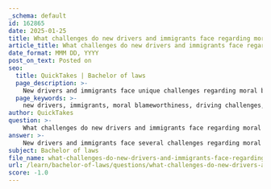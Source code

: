 ```yaml
---
_schema: default
id: 162865
date: 2025-01-25
title: What challenges do new drivers and immigrants face regarding moral blameworthiness in driving?
article_title: What challenges do new drivers and immigrants face regarding moral blameworthiness in driving?
date_format: MMM DD, YYYY
post_on_text: Posted on
seo:
  title: QuickTakes | Bachelor of laws
  page_description: >-
    New drivers and immigrants face unique challenges regarding moral blameworthiness in driving due to their lack of experience, cultural differences, language barriers, psychological pressure, societal expectations, and strict legal standards.
  page_keywords: >-
    new drivers, immigrants, moral blameworthiness, driving challenges, lack of experience, cultural differences, language barriers, psychological factors, societal expectations, legal implications
author: QuickTakes
question: >-
    What challenges do new drivers and immigrants face regarding moral blameworthiness in driving?
answer: >-
    New drivers and immigrants face several challenges regarding moral blameworthiness in driving, which can be understood through various lenses, including legal standards, cultural differences, and psychological factors.\n\n1. **Lack of Experience**: New drivers often lack the experience necessary to navigate complex driving situations. This inexperience can lead to mistakes that may be viewed as reckless or negligent. The moral blameworthiness attributed to these errors can be significant, especially if they result in accidents. Society tends to hold new drivers to the same standards as more experienced drivers, which can be unfair given their limited exposure to real-world driving scenarios.\n\n2. **Cultural Differences**: Immigrants may come from countries with different driving norms and regulations. This can lead to misunderstandings of local traffic laws and standards of care. For instance, what is considered a minor infraction in one country may be viewed as reckless behavior in another. This cultural gap can result in immigrants being unfairly blamed for accidents or traffic violations due to a lack of familiarity with local driving practices.\n\n3. **Language Barriers**: Many immigrants face language barriers that can hinder their understanding of driving regulations, road signs, and instructions from law enforcement. This lack of comprehension can lead to unintentional violations of traffic laws, which may be perceived as moral failings or negligence, further complicating their moral blameworthiness in the eyes of others.\n\n4. **Psychological Factors**: The concept of moral luck plays a role in how blame is assigned. For example, if a new driver or immigrant is involved in an accident that results in injury or death, they may face harsher moral judgment than if the same actions had not resulted in harm. This discrepancy can lead to feelings of guilt and shame, even if the driver acted without malicious intent.\n\n5. **Societal Expectations**: There is often a societal expectation for drivers to adhere to high standards of safety and responsibility. New drivers and immigrants may feel additional pressure to prove themselves, which can lead to anxiety and potentially reckless behavior as they attempt to navigate these expectations. This pressure can exacerbate the moral blameworthiness they experience when mistakes occur.\n\n6. **Legal Implications**: In many jurisdictions, the legal standards for driving can be stringent, and violations can lead to criminal charges or civil liability. New drivers and immigrants may not fully understand these legal implications, leading to actions that are deemed negligent or reckless, further complicating their moral standing in the eyes of the law.\n\nIn summary, new drivers and immigrants face unique challenges regarding moral blameworthiness in driving due to a combination of inexperience, cultural differences, language barriers, psychological factors, societal expectations, and legal implications. These challenges can lead to a heightened perception of blame, even when the actions taken were not intended to cause harm.
subject: Bachelor of laws
file_name: what-challenges-do-new-drivers-and-immigrants-face-regarding-moral-blameworthiness-in-driving.md
url: /learn/bachelor-of-laws/questions/what-challenges-do-new-drivers-and-immigrants-face-regarding-moral-blameworthiness-in-driving
score: -1.0
---
```


&nbsp;
